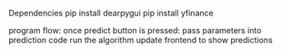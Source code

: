 Dependencies
pip install dearpygui
pip install yfinance

program flow:
  once predict button is pressed:
    pass parameters into prediction code
    run the algorithm
    update frontend to show predictions